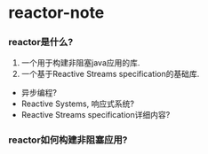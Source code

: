# reactor-note

### reactor是什么?
1. 一个用于构建非阻塞java应用的库.
2. 一个基于Reactive Streams specification的基础库.

* 异步编程?
* Reactive Systems, 响应式系统?
* Reactive Streams specification详细内容?

### reactor如何构建非阻塞应用?
